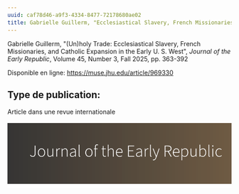 ```yaml
---
uuid: caf78d46-a9f3-4334-8477-72178680ae02
title: Gabrielle Guillerm, "Ecclesiastical Slavery, French Missionaries, and Catholic Expansion".
---
```


Gabrielle Guillerm, "(Un)holy Trade: Ecclesiastical Slavery, French Missionaries, and Catholic Expansion in the Early U. S. West", *Journal of the Early Republic*, Volume 45, Number 3, Fall 2025, pp. 363-392

Disponible en ligne: https://muse.jhu.edu/article/969330


## Type de publication:
Article dans une revue internationale

![small](Republic.png)
